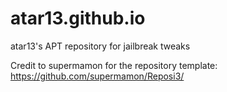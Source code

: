 # atar13.github.io
 atar13's APT repository for jailbreak tweaks

 Credit to supermamon for the repository template: https://github.com/supermamon/Reposi3/
